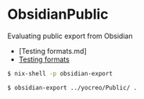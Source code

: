 # ObsidianPublic
Evaluating public export from Obsidian

- [Testing formats.md]
- [Testing formats](Testing%20formats.md)


```bash
$ nix-shell -p obsidian-export

$ obsidian-export ../yocreo/Public/ .
```




